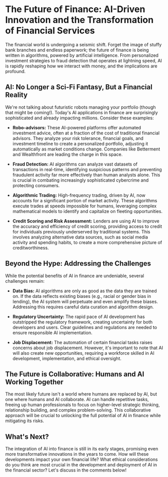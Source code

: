 # The Future of Finance: AI-Driven Innovation and the Transformation of Financial Services

The financial world is undergoing a seismic shift.  Forget the image of stuffy bank branches and endless paperwork; the future of finance is being written in algorithms, powered by artificial intelligence.  From personalized investment strategies to fraud detection that operates at lightning speed, AI is rapidly reshaping how we interact with money, and the implications are profound.

## AI: No Longer a Sci-Fi Fantasy, But a Financial Reality

We're not talking about futuristic robots managing your portfolio (though that might be coming!).  Today's AI applications in finance are surprisingly sophisticated and already impacting millions.  Consider these examples:

* **Robo-advisors:**  These AI-powered platforms offer automated investment advice, often at a fraction of the cost of traditional financial advisors.  They analyze your risk tolerance, financial goals, and investment timeline to create a personalized portfolio, adjusting it automatically as market conditions change.  Companies like Betterment and Wealthfront are leading the charge in this space.

* **Fraud Detection:**  AI algorithms can analyze vast datasets of transactions in real-time, identifying suspicious patterns and preventing fraudulent activity far more effectively than human analysts alone.  This is crucial in combating increasingly sophisticated cybercrime and protecting consumers.

* **Algorithmic Trading:**  High-frequency trading, driven by AI, now accounts for a significant portion of market activity.  These algorithms execute trades at speeds impossible for humans, leveraging complex mathematical models to identify and capitalize on fleeting opportunities.

* **Credit Scoring and Risk Assessment:**  Lenders are using AI to improve the accuracy and efficiency of credit scoring, providing access to credit for individuals previously underserved by traditional systems.  This involves analyzing alternative data sources, such as social media activity and spending habits, to create a more comprehensive picture of creditworthiness.


## Beyond the Hype: Addressing the Challenges

While the potential benefits of AI in finance are undeniable, several challenges remain:

* **Data Bias:** AI algorithms are only as good as the data they are trained on.  If the data reflects existing biases (e.g., racial or gender bias in lending), the AI system will perpetuate and even amplify these biases.  Addressing this requires careful data curation and algorithm design.

* **Regulatory Uncertainty:** The rapid pace of AI development has outstripped the regulatory framework, creating uncertainty for both developers and users.  Clear guidelines and regulations are needed to ensure responsible AI implementation.

* **Job Displacement:**  The automation of certain financial tasks raises concerns about job displacement.  However, it's important to note that AI will also create new opportunities, requiring a workforce skilled in AI development, implementation, and ethical oversight.


## The Future is Collaborative: Humans and AI Working Together

The most likely future isn't a world where humans are replaced by AI, but one where humans and AI collaborate.  AI can handle repetitive tasks, freeing up human professionals to focus on higher-level strategic thinking, relationship building, and complex problem-solving.  This collaborative approach will be crucial to unlocking the full potential of AI in finance while mitigating its risks.


## What's Next?

The integration of AI into finance is still in its early stages, promising even more transformative innovations in the years to come.  How will these developments impact your own financial life?  What ethical considerations do you think are most crucial in the development and deployment of AI in the financial sector?  Let's discuss in the comments below!
